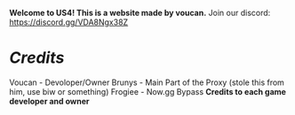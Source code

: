 **Welcome to US4! This is a website made by voucan.**
Join our discord: https://discord.gg/VDA8Ngx38Z

# *Credits*
Voucan - Devoloper/Owner
Brunys - Main Part of the Proxy (stole this from him, use biw or something)
Frogiee - Now.gg Bypass
**Credits to each game developer and owner**

